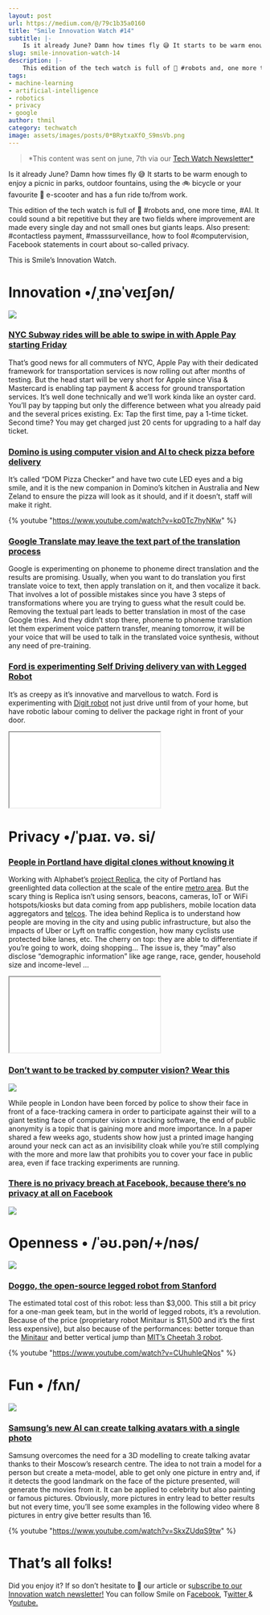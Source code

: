 ```yaml
---
layout: post
url: https://medium.com/@/79c1b35a0160
title: "Smile Innovation Watch #14"
subtitle: |-
    Is it already June? Damn how times fly 😅 It starts to be warm enough to enjoy a picnic in parks, outdoor fountains, using the 🚲 bicycle…
slug: smile-innovation-watch-14
description: |-
    This edition of the tech watch is full of 🤖 #robots and, one more time, #AI. It could sound a bit repetitive but they are two fields where improvement are made every single day and not small ones but
tags:
- machine-learning
- artificial-intelligence
- robotics
- privacy
- google
author: thmil
category: techwatch
image: assets/images/posts/0*BRytxaXfO_S9msVb.png
---
```


> *This content was sent on june, 7th via our [Tech Watch Newsletter*](https://mailchi.mp/c414f1508567/techwatch)

Is it already June? Damn how times fly 😅
It starts to be warm enough to enjoy a picnic in parks, outdoor fountains, using the 🚲 bicycle or your favourite 🛴 e-scooter and has a fun ride to/from work.

This edition of the tech watch is full of 🤖 #robots and, one more time, #AI. It could sound a bit repetitive but they are two fields where improvement are made every single day and not small ones but giants leaps. Also present: #contactless payment, #masssurveillance, how to fool #computervision, Facebook statements in court about so-called privacy.

This is Smile’s Innovation Watch.

# Innovation •/ˌɪnəˈveɪʃən/

![](/assets/images/posts/0*BRytxaXfO_S9msVb.png)

### [NYC Subway rides will be able to swipe in with Apple Pay starting Friday](https://techcrunch.com/2019/05/29/nyc-subway-riders-will-be-able-to-swipe-in-with-apple-pay-starting-friday/)

That’s good news for all commuters of NYC, Apple Pay with their dedicated framework for transportation services is now rolling out after months of testing. But the head start will be very short for Apple since Visa & Mastercard is enabling tap payment & access for ground transportation services. It’s well done technically and we’ll work kinda like an oyster card. You’ll pay by tapping but only the difference between what you already paid and the several prices existing. Ex: Tap the first time, pay a 1-time ticket. Second time? You may get charged just 20 cents for upgrading to a half day ticket.

### [Domino is using computer vision and AI to check pizza before delivery](https://dompizzachecker.dominos.com.au/)

It’s called “DOM Pizza Checker” and have two cute LED eyes and a big smile, and it is the new companion in Domino’s kitchen in Australia and New Zeland to ensure the pizza will look as it should, and if it doesn’t, staff will make it right.

{% youtube "https://www.youtube.com/watch?v=kp0Tc7hyNKw" %}

### [Google Translate may leave the text part of the translation process](https://google-research.github.io/lingvo-lab/translatotron/#conversational)

Google is experimenting on phoneme to phoneme direct translation and the results are promising. Usually, when you want to do translation you first translate voice to text, then apply translation on it, and then vocalize it back. That involves a lot of possible mistakes since you have 3 steps of transformations where you are trying to guess what the result could be. Removing the textual part leads to better translation in most of the case Google tries. And they didn’t stop there, phoneme to phoneme translation let them experiment voice pattern transfer, meaning tomorrow, it will be your voice that will be used to talk in the translated voice synthesis, without any need of pre-training.

### [Ford is experimenting Self Driving delivery van with Legged Robot](https://google-research.github.io/lingvo-lab/translatotron/#conversational)

It’s as creepy as it’s innovative and marvellous to watch. Ford is experimenting with [Digit robot](https://spectrum.ieee.org/robotics/humanoids/building-robots-that-can-go-where-we-go) not just drive until from of your home, but have robotic labour coming to deliver the package right in front of your door.

<iframe src="/assets/images/posts/2a350e18834ff64ddbe75f2584479e96.html"></iframe>

# Privacy •/ˈpɹaɪ. və. si/

### [People in Portland have digital clones without knowing it](https://www.geekwire.com/2019/portland-quietly-launches-mobile-location-data-project-alphabets-controversial-sidewalk-labs/)

Working with Alphabet’s [project Replica](https://medium.com/sidewalk-talk/introducing-replica-a-next-generation-urban-planning-tool-1b7425222e9e), the city of Portland has greenlighted data collection at the scale of the entire [metro area](https://en.wikipedia.org/wiki/Metropolitan_area). But the scary thing is Replica isn’t using sensors, beacons, cameras, IoT or WiFi hotspots/kiosks but data coming from app publishers, mobile location data aggregators and [telcos](https://en.wikipedia.org/wiki/Telco). The idea behind Replica is to understand how people are moving in the city and using public infrastructure, but also the impacts of Uber or Lyft on traffic congestion, how many cyclists use protected bike lanes, etc. The cherry on top: they are able to differentiate if you’re going to work, doing shopping… The issue is, they “may” also disclose “demographic information” like age range, race, gender, household size and income-level …

<iframe src="/assets/images/posts/133e7246d8cfba23b787523b2a9ea4d7.html"></iframe>

### [Don’t want to be tracked by computer vision? Wear this](https://www.theverge.com/2019/4/23/18512472/fool-ai-surveillance-adversarial-example-yolov2-person-detection)

![](/assets/images/posts/0*-Gs0pVGz_LI4eNaO.png)

While people in London have been forced by police to show their face in front of a face-tracking camera in order to participate against their will to a giant testing face of computer vision x tracking software, the end of public anonymity is a topic that is gaining more and more importance. In a paper shared a few weeks ago, students show how just a printed image hanging around your neck can act as an invisibility cloak while you’re still complying with the more and more law that prohibits you to cover your face in public area, even if face tracking experiments are running.

### [There is no privacy breach at Facebook, because there’s no privacy at all on Facebook](https://twitter.com/linamkhan/status/1134155195494129670)

![](/assets/images/posts/0*lrFRqZuqcu1bkRmY.png)

# Openness • /ˈəʊ.pən/+/nəs/

![](/assets/images/posts/0*hjfmIdqtf0Pj2QUW.gif)

### [Doggo, the open-source legged robot from Stanford](https://www.theverge.com/2019/5/20/18632562/doggo-stanford-open-source-robot-four-legged-cute)

The estimated total cost of this robot: less than $3,000. This still a bit pricy for a one-man geek team, but in the world of legged robots, it’s a revolution. Because of the price (proprietary robot Minitaur is $11,500 and it’s the first less expensive), but also because of the performances: better torque than the [Minitaur](https://www.youtube.com/watch?v=bnKOeMoibLg) and better vertical jump than [MIT’s Cheetah 3 robot](https://www.theverge.com/2018/7/5/17537160/mits-cheetah-3-robot-run-up-stairs).

{% youtube "https://www.youtube.com/watch?v=CUhuhIeQNos" %}

# Fun • /fʌn/

![](/assets/images/posts/0*je5T91dHKZ9iHm6c.png)

### [Samsung’s new AI can create talking avatars with a single photo](http://%28https//thenextweb.com/artificial-intelligence/2019/05/23/samsungs-new-ai-can-create-talking-avatars-with-a-single-photo/)

Samsung overcomes the need for a 3D modelling to create talking avatar thanks to their Moscow’s research centre. The idea to not train a model for a person but create a meta-model, able to get only one picture in entry and, if it detects the good landmark on the face of the picture presented, will generate the movies from it. It can be applied to celebrity but also painting or famous pictures. Obviously, more pictures in entry lead to better results but not every time, you’ll see some examples in the following video where 8 pictures in entry give better results than 16.

{% youtube "https://www.youtube.com/watch?v=SkxZUdqS9tw" %}

# That’s all folks!

Did you enjoy it? If so don’t hesitate to 👏 our article or s[ubscribe to our Innovation watch newsletter!](https://mailchi.mp/c414f1508567/techwatch)
You can follow Smile on F[acebook,](https://www.facebook.com/smileopensource) T[witter ](https://www.twitter.com/GroupeSmile)& Y[outube.](http://www.youtube.com/user/SmileOpenSource)


